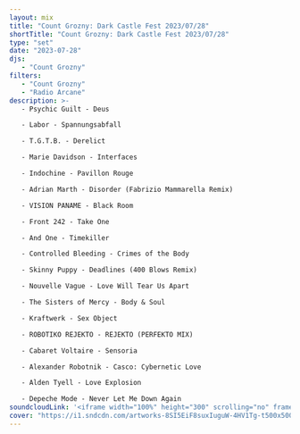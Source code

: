 ```yaml
---
layout: mix
title: "Count Grozny: Dark Castle Fest 2023/07/28"
shortTitle: "Count Grozny: Dark Castle Fest 2023/07/28"
type: "set"
date: "2023-07-28"
djs:
   - "Count Grozny"
filters:
   - "Count Grozny"
   - "Radio Arcane"
description: >-
   - Psychic Guilt - Deus

   - Labor - Spannungsabfall

   - T.G.T.B. - Derelict

   - Marie Davidson - Interfaces

   - Indochine - Pavillon Rouge

   - Adrian Marth - Disorder (Fabrizio Mammarella Remix)

   - VISION PANAME - Black Room

   - Front 242 - Take One

   - And One - Timekiller

   - Controlled Bleeding - Crimes of the Body

   - Skinny Puppy - Deadlines (400 Blows Remix)

   - Nouvelle Vague - Love Will Tear Us Apart

   - The Sisters of Mercy - Body & Soul

   - Kraftwerk - Sex Object

   - ROBOTIKO REJEKTO - REJEKTO (PERFEKTO MIX)

   - Cabaret Voltaire - Sensoria

   - Alexander Robotnik - Casco: Cybernetic Love

   - Alden Tyell - Love Explosion

   - Depeche Mode - Never Let Me Down Again
soundcloudLink: '<iframe width="100%" height="300" scrolling="no" frameborder="no" allow="autoplay" src="https://w.soundcloud.com/player/?url=https%3A//api.soundcloud.com/tracks/1577406442&color=%23ff5500&auto_play=false&hide_related=false&show_comments=true&show_user=true&show_reposts=false&show_teaser=true&visual=true"></iframe><div style="font-size: 10px; color: #cccccc;line-break: anywhere;word-break: normal;overflow: hidden;white-space: nowrap;text-overflow: ellipsis; font-family: Interstate,Lucida Grande,Lucida Sans Unicode,Lucida Sans,Garuda,Verdana,Tahoma,sans-serif;font-weight: 100;"><a href="https://soundcloud.com/count-grozny" title="Mark Nelson" target="_blank" style="color: #cccccc; text-decoration: none;">Mark Nelson</a> · <a href="https://soundcloud.com/count-grozny/dark-castle-2" title="DARK CASTLE 2" target="_blank" style="color: #cccccc; text-decoration: none;">DARK CASTLE 2</a></div>'
cover: "https://i1.sndcdn.com/artworks-8SI5EiF8suxIuguW-4HV1Tg-t500x500.jpg"
---
```

